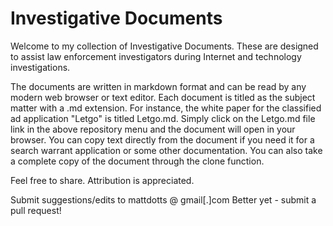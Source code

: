 # Investigative Documents       

Welcome to my collection of Investigative Documents.  These are designed to assist law enforcement investigators during Internet and technology investigations.

The documents are written in markdown format and can be read by any modern web browser or text editor.  Each document is titled as the subject matter with a .md extension.  For instance, the white paper for the classified ad application "Letgo" is titled Letgo.md.  Simply click on the Letgo.md file link in the above repository menu and the document will open in your browser.  You can copy text directly from the document if you need it for a search warrant application or some other documentation.  You can also take a complete copy of the document through the clone function.

Feel free to share.  Attribution is appreciated.  

Submit suggestions/edits to mattdotts @ gmail[.]com
  Better yet - submit a pull request!
